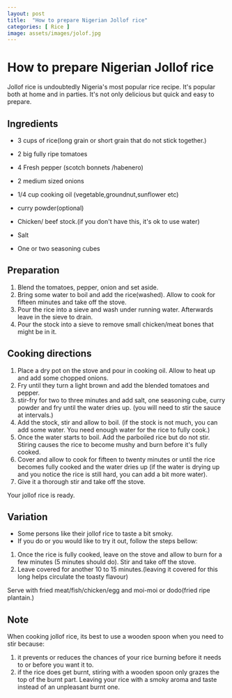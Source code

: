 ```yaml
---
layout: post
title:  "How to prepare Nigerian Jollof rice"
categories: [ Rice ]
image: assets/images/jolof.jpg
---
```


# How to prepare Nigerian Jollof rice

Jollof rice is undoubtedly Nigeria's most popular rice recipe. It's popular both at home and in parties. It's not only delicious but quick and easy to prepare. 

## Ingredients 

- 3 cups of rice(long grain or short grain that do not stick together.) 
- 2 big fully ripe tomatoes
   
- 4 Fresh pepper (scotch bonnets /habenero) 
-   2 medium sized onions
- 1/4 cup cooking oil (vegetable,groundnut,sunflower etc)
- curry powder(optional)
- Chicken/ beef stock.(if you don't have this, it's ok to use water) 
- Salt
- One or two seasoning cubes 
  
## Preparation 
1. Blend the tomatoes, pepper, onion and set aside. 
2. Bring some water to boil and add the rice(washed). Allow to cook for fifteen minutes and take off the stove. 
3. Pour the rice into a sieve and wash under running water. Afterwards leave in the sieve to drain. 
4. Pour the stock into a sieve to remove small chicken/meat bones that might be in it. 
 
## Cooking directions

1. Place a dry pot on the stove and pour in cooking oil. Allow to heat up and add some chopped onions.
2. Fry until they turn a light brown and add the blended tomatoes and pepper. 
3. stir-fry for two to three minutes and add salt, one seasoning cube, curry powder and fry until the water dries up. (you will need to stir the sauce at intervals.) 
4. Add the stock, stir and allow to boil. (if the stock is not much, you can add some water. You need enough water for the rice to fully cook.) 
5. Once the water starts to boil. Add the parboiled rice but do not stir. Stiring causes the rice to become mushy and burn before it's fully cooked. 
6. Cover and allow to cook for fifteen to twenty minutes or until the rice becomes fully cooked and the water dries up (if the water is drying up and you notice the rice is still hard, you can add a bit more water).
7. Give it a thorough stir and take off the stove.
 
Your jollof rice is ready.

## Variation 
* Some persons like their jollof rice to taste a bit smoky. 
* If you do or you would like to try it out, follow the steps bellow: 
1. Once the rice is fully cooked, leave on the stove and allow to burn for a few minutes (5 minutes should do). Stir and take off the stove.
2.  Leave covered for another 10 to 15 minutes.(leaving it covered for this long helps circulate the toasty flavour)
   
Serve with fried meat/fish/chicken/egg  and moi-moi or dodo(fried ripe plantain.)

## Note

When cooking jollof rice, its best to use a wooden spoon when you need to stir because:
1. it prevents or reduces the chances of your rice burning before it needs to  or before you want it to.
2. if the rice does get burnt, stiring with a wooden spoon only grazes the top of the burnt part. Leaving your rice with a smoky aroma and taste instead of an unpleasant burnt one.  




